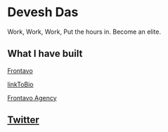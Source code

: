 # Devesh Das

Work, Work, Work, Put the hours in.
Become an elite.


## What I have built

[Frontavo](https://frontavo.vercel.app) 

[linkToBio](https://linktobio.vercel.app) 

[Frontavo Agency](https://frontavo-agency.vercel.app) 

## [Twitter](https://twitter.com/cw3dv) 
